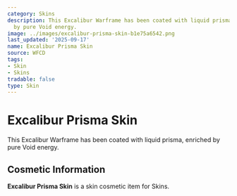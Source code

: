 ```yaml
---
category: Skins
description: This Excalibur Warframe has been coated with liquid prisma, enriched
  by pure Void energy.
image: ../images/excalibur-prisma-skin-b1e75a6542.png
last_updated: '2025-09-17'
name: Excalibur Prisma Skin
source: WFCD
tags:
- Skin
- Skins
tradable: false
type: Skin
---
```


# Excalibur Prisma Skin

This Excalibur Warframe has been coated with liquid prisma, enriched by pure Void energy.

## Cosmetic Information

**Excalibur Prisma Skin** is a skin cosmetic item for Skins.

